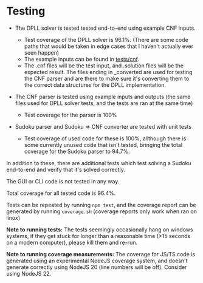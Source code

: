 # Testing

* The DPLL solver is tested tested end-to-end using example CNF inputs.  
  - Test coverage of the DPLL solver is 96.1%. (There are some code paths that would be taken in edge cases that I haven't actually ever seen happen)
  - The example inputs can be found in [tests/cnf](../tests/cnf).
  - The .cnf files will be the test input, and .solution files will be the expected result. The files ending in _converted are used for testing the CNF parser and are there to make sure it's converting them to the correct data structures for the DPLL implementation.

* The CNF parser is tested using example inputs and outputs (the same files used for DPLL solver tests, and the tests are ran at the same time)
  - Test coverage for the parser is 100%

* Sudoku parser and Sudoku => CNF converter are tested with unit tests
  - Test coverage of used code for these is 100%, allthough there is some currently unused code that isn't tested, bringing the total coverage for the Sudoku parser to 94.7%.


In addition to these, there are additional tests which test solving a Sudoku end-to-end and verify that it's solved correctly.

The GUI or CLI code is not tested in any way.

Total coverage for all tested code is 96.4%.


Tests can be repeated by running `npm test`, and the coverage report can be generated by running `coverage.sh` (coverage reports only work when ran on linux)

**Note to running tests:** The tests seemingly occasionally hang on windows systems, if they get stuck for longer than a reasonable time (>15 seconds on a modern computer), please kill them and re-run.

**Note to running coverage measurements:** The coverage for JS/TS code is generated using an experimental NodeJS coverage system, and doesn't generate correctly using NodeJS 20 (line numbers will be off). Consider using NodeJS 22. 